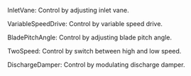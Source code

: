 InletVane: Control by adjusting inlet vane.

VariableSpeedDrive: Control by variable speed drive.

BladePitchAngle: Control by adjusting blade pitch angle.

TwoSpeed: Control by switch between high and low speed.

DischargeDamper: Control by modulating discharge damper.
